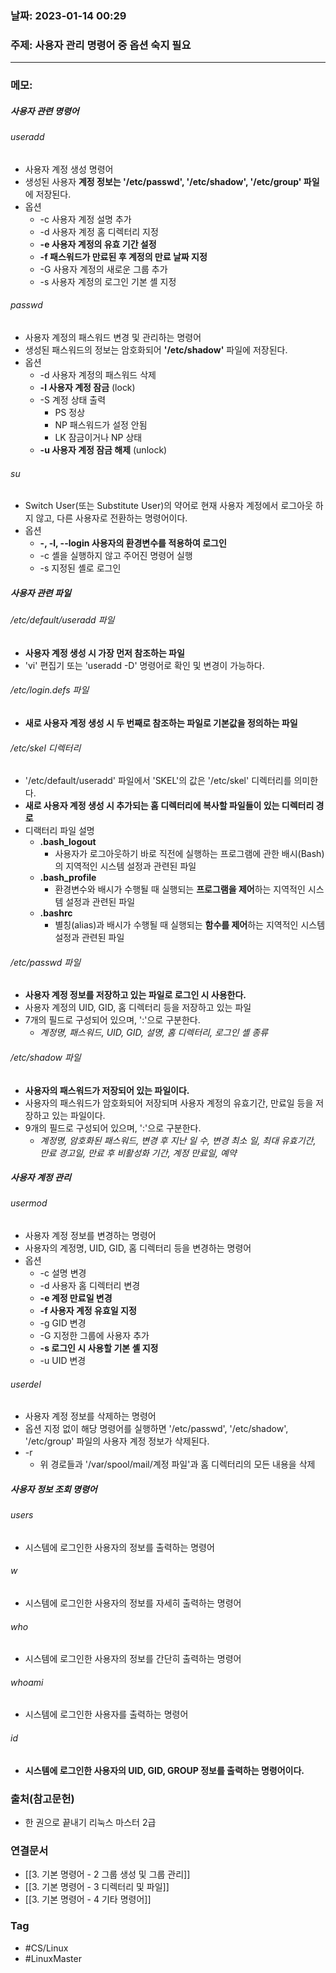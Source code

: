 ### 날짜: 2023-01-14 00:29

### 주제: 사용자 관리 명령어 중 옵션 숙지 필요
---
### 메모: 
##### 사용자 관련 명령어
###### useradd 
- 사용자 계정 생성 명령어 
- 생성된 사용자 **계정 정보는 '/etc/passwd', '/etc/shadow', '/etc/group' 파일**에 저장된다.
- 옵션
	- -c 사용자 계정 설명 추가 
	- -d 사용자 계정 홈 디렉터리 지정 
	- **-e 사용자 계정의 유효 기간 설정** 
	- **-f 패스워드가 만료된 후 계정의 만료 날짜 지정** 
	- -G 사용자 계정의 새로운 그룹 추가 
	- -s 사용자 계정의 로그인 기본 셸 지정 
###### passwd
- 사용자 계정의 패스워드 변경 및 관리하는 명령어
- 생성된 패스워드의 정보는 암호화되어 **'/etc/shadow'** 파일에 저장된다.
- 옵션
	- -d 사용자 계정의 패스워드 삭제 
	- **-l 사용자 계정 잠금** (lock)
	- -S 계정 상태 출력
		- PS 정상
		- NP 패스워드가 설정 안됨 
		- LK 잠금이거나 NP 상태
	- **-u 사용자 계정 잠금 해제** (unlock)
######  su
- Switch User(또는 Substitute User)의 약어로 현재 사용자 계정에서 로그아웃 하지 않고, 다른 사용자로 전환하는 명령어이다. 
- 옵션
	- **-, -l, --login 사용자의 환경변수를 적용하여 로그인** 
	- -c 셸을 실행하지 않고 주어진 명령어 실행 
	- -s 지정된 셸로 로그인
##### 사용자 관련 파일 
###### /etc/default/useradd 파일
- **사용자 계정 생성 시 가장 먼저 참조하는 파일**
- 'vi' 편집기 또는 'useradd -D' 명령어로 확인 및 변경이 가능하다. 
###### /etc/login.defs 파일
- **새로 사용자 계정 생성 시 두 번째로 참조하는 파일로 기본값을 정의하는 파일** 
###### /etc/skel 디렉터리
- '/etc/default/useradd' 파일에서 'SKEL'의 값은 '/etc/skel' 디렉터리를 의미한다.
- **새로 사용자 계정 생성 시 추가되는 홈 디렉터리에 복사할 파일들이 있는 디렉터리 경로** 
- 디랙터리 파일 설명
	- **.bash_logout**
		- 사용자가 로그아웃하기 바로 직전에 실행하는 프로그램에 관한 배시(Bash)의 지역적인 시스템 설정과 관련된 파일 
	- **.bash_profile**
		- 환경변수와 배시가 수행될 때 실행되는 **프로그램을 제어**하는 지역적인 시스템 설정과 관련된 파일 
	- **.bashrc**
		- 별칭(alias)과 배시가 수행될 때 실행되는 **함수를 제어**하는 지역적인 시스템 설정과 관련된 파일
###### /etc/passwd 파일
- **사용자 계정 정보를 저장하고 있는 파일로 로그인 시 사용한다.**
- 사용자 계정의 UID, GID, 홈 디렉터리 등을 저장하고 있는 파일
- 7개의 필드로 구성되어 있으며, ':'으로 구분한다. 
	- *계정명, 패스워드, UID, GID, 설명, 홈 디렉터리, 로그인 셸 종류*
###### /etc/shadow 파일 
- **사용자의 패스워드가 저장되어 있는 파일이다.**
- 사용자의 패스워드가 암호화되어 저장되며 사용자 계정의 유효기간, 만료일 등을 저장하고 있는 파일이다. 
- 9개의 필드로 구성되어 있으며, ':'으로 구분한다.
	- *계정명, 암호화된 패스워드, 변경 후 지난 일 수, 변경 최소 일, 최대 유효기간, 만료 경고일, 만료 후 비활성화 기간, 계정 만료일, 예약*
##### 사용자 계정 관리
###### usermod
- 사용자 계정 정보를 변경하는 명령어 
- 사용자의 계정명, UID, GID, 홈 디렉터리 등을 변경하는 명령어 
- 옵션
	- -c 설명 변경 
	- -d 사용자 홈 디렉터리 변경 
	- **-e 계정 만료일 변경** 
	- **-f 사용자 계정 유효일 지정** 
	- -g GID 변경 
	- -G 지정한 그룹에 사용자 추가 
	- **-s 로그인 시 사용할 기본 셸 지정** 
	- -u UID 변경 
###### userdel
- 사용자 계정 정보를 삭제하는 명령어 
- 옵션 지정 없이 해당 명령어를 실행하면 '/etc/passwd', '/etc/shadow', '/etc/group' 파일의 사용자 계정 정보가 삭제된다. 
- -r 
	- 위 경로들과 '/var/spool/mail/계정 파일'과 홈 디렉터리의 모든 내용을 삭제 
##### 사용자 정보 조회 명령어
###### users
- 시스템에 로그인한 사용자의 정보를 출력하는 명령어 
###### w
- 시스템에 로그인한 사용자의 정보를 자세히 출력하는 명령어 
###### who 
- 시스템에 로그인한 사용자의 정보를 간단히 출력하는 명령어 
###### whoami
- 시스템에 로그인한 사용자를 출력하는 명령어 
###### id
- **시스템에 로그인한 사용자의 UID, GID, GROUP 정보를 출력하는 명령어이다.** 



### 출처(참고문헌) 
- 한 권으로 끝내기 리눅스 마스터 2급 

### 연결문서 
- [[3. 기본 명령어 - 2 그룹 생성 및 그룹 관리]]
- [[3. 기본 명령어 - 3 디렉터리 및 파일]]
- [[3. 기본 명령어 - 4 기타 명령어]]

### Tag
- #CS/Linux 
- #LinuxMaster 